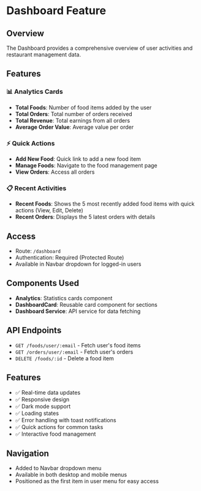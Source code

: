 # Dashboard Feature

## Overview
The Dashboard provides a comprehensive overview of user activities and restaurant management data.

## Features

### 📊 Analytics Cards
- **Total Foods**: Number of food items added by the user
- **Total Orders**: Total number of orders received
- **Total Revenue**: Total earnings from all orders
- **Average Order Value**: Average value per order

### ⚡ Quick Actions
- **Add New Food**: Quick link to add a new food item
- **Manage Foods**: Navigate to the food management page
- **View Orders**: Access all orders

### 📋 Recent Activities
- **Recent Foods**: Shows the 5 most recently added food items with quick actions (View, Edit, Delete)
- **Recent Orders**: Displays the 5 latest orders with details

## Access
- Route: `/dashboard`
- Authentication: Required (Protected Route)
- Available in Navbar dropdown for logged-in users

## Components Used
- **Analytics**: Statistics cards component
- **DashboardCard**: Reusable card component for sections
- **Dashboard Service**: API service for data fetching

## API Endpoints
- `GET /foods/user/:email` - Fetch user's food items
- `GET /orders/user/:email` - Fetch user's orders
- `DELETE /foods/:id` - Delete a food item

## Features
- ✅ Real-time data updates
- ✅ Responsive design
- ✅ Dark mode support
- ✅ Loading states
- ✅ Error handling with toast notifications
- ✅ Quick actions for common tasks
- ✅ Interactive food management

## Navigation
- Added to Navbar dropdown menu
- Available in both desktop and mobile menus
- Positioned as the first item in user menu for easy access

